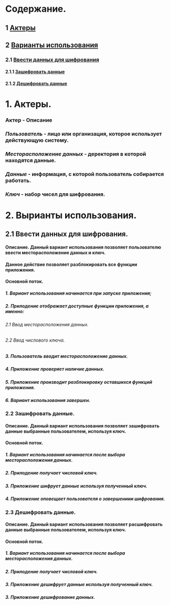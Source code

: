﻿# Содержание.
## 1 [Актеры](#actors)
## 2 [Варианты использования](#options)
### 2.1 [Ввести данных для шифрования](#input_data)
#### 2.1.1 [Зашифровать данные](#encrypt)
#### 2.1.2 [Дешифровать данные](#decrypt)

<a name="actors"/>

# 1. Актеры.

### **Актер** - **Описание**
### ***Пользователь*** - лицо или организация, которое использует действующую систему.
### ***Месторасположение данных*** - деректория в которой находятся данные.
### ***Данные*** - информация, с которой пользователь собирается работать. 
### ***Ключ*** - набор чисел для шифрования.

<a name="options"/>

# 2. Вырианты использования.

<a name="input_data"/>

## 2.1 Ввести данных для шифрования.

#### **Описание.** Данный вариант использования позволяет пользователю ввести месторасположение данных и ключ.
#### Данное действие позволяет разблокировать все функции приложения.
#### **Основной поток.**
##### 1. Вариант использования начинается при запуске приложения;
##### 2. Прилодение отображает доступные функции приложения, а именно:
###### 2.1 Ввод месторасположения данных.
###### 2.2 Ввод числового ключа.
##### 3. Пользователь вводит месторасположение данных.
##### 4. Приложение проверяет наличие данных.
##### 5. Приложение производит разблокировку оставшихся функций приложения.
##### 6. Вариант использования завершен.

<a name="encrypt"/>

### 2.2 Зашифровать данные.

#### **Описание.** Данный вариант использования позволяет зашифровать данные выбранные пользователем, используя ключ.
#### **Основной поток.**
##### 1. Вариант использования начинается после выбора месторасположения данных.
##### 2. Прилодение получает числовой ключ.
##### 3. Приложение шифрует данные используя полученный ключ.
##### 4. Приложение оповещает пользователя о завершениии шифрования.

<a name="decrypt"/>

### 2.3 Дешифровать данные.

#### **Описание.** Данный вариант использования позволяет расшифровать данные выбранные пользователем, используя ключ.
#### **Основной поток.**
##### 1. Вариант использования начинается после выбора месторасположения данных.
##### 2. Прилодение получает числовой ключ.
##### 3. Приложение дешифрует данные используя полученный ключ.
##### 3. Приложение дешифрование данных.

